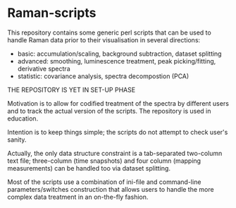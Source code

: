 # Raman-scripts

This repository contains some generic perl scripts that can be used to handle Raman data prior to their visualisation in several directions:
   
   - basic: accumulation/scaling, background subtraction, dataset splitting
   - advanced: smoothing, luminescence treatment, peak picking/fitting, derivative spectra
   - statistic: covariance analysis, spectra decompostion (PCA)
   
 THE REPOSITORY IS YET IN SET-UP PHASE

Motivation is to allow for codified treatment of the spectra by different users and to track the actual version of the scripts.
The repository is used in education.

Intention is to keep things simple; the scripts do not attempt to check user's sanity.

Actually, the only data structure constraint is a tab-separated two-column text file; three-column (time snapshots) and four column (mapping measurements) can be handled too via dataset splitting.

Most of the scripts use a combination of ini-file and command-line parameters/switches construction that allows users to handle the more complex data treatment in an on-the-fly fashion. 

